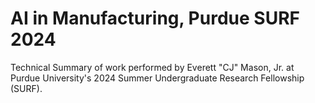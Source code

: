 # AI in Manufacturing, Purdue SURF 2024
Technical Summary of work performed by Everett "CJ" Mason, Jr. at Purdue University's 2024 Summer Undergraduate Research Fellowship (SURF).

